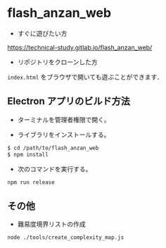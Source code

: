 # flash_anzan_web

- すぐに遊びたい方

https://technical-study.gitlab.io/flash_anzan_web/

- リポジトリをクローンした方

`index.html` をブラウザで開いても遊ぶことができます．

## Electron アプリのビルド方法

- ターミナルを管理者権限で開く。

- ライブラリをインストールする。

```bash
$ cd /path/to/flash_anzan_web
$ npm install
```

- 次のコマンドを実行する。

```bash
npm run release
```

## その他

- 難易度境界リストの作成

```bash
node ./tools/create_complexity_map.js
```
